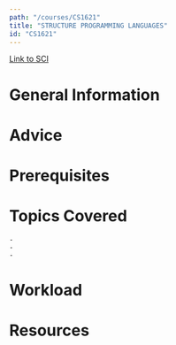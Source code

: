 ```yaml
---
path: "/courses/CS1621"
title: "STRUCTURE PROGRAMMING LANGUAGES"
id: "CS1621"
---
```

[Link to SCI]("http://courses.sci.pitt.edu/courses/courses/view/CS-1621")

# General Information

# Advice


# Prerequisites
<!-- PREREQ_REPLACEMENT (Do not remove) -->

<!-- END PREREQ_REPLACEMENT (Do not remove) -->
# Topics Covered
	- 
	-
	-
# Workload

<!-- TESTIMONIALS
# Testimonials
This gets replaced with Gatsby, its
data comes from Google Sheets for easier
editing!
-->

# Resources
